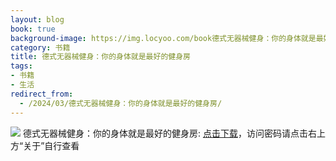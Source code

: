 ```yaml
---
layout: blog
book: true
background-image: https://img.locyoo.com/book德式无器械健身：你的身体就是最好的健身房.jpg
category: 书籍
title: 德式无器械健身：你的身体就是最好的健身房
tags:
- 书籍
- 生活
redirect_from:
  - /2024/03/德式无器械健身：你的身体就是最好的健身房/
---
```

![](https://img.locyoo.com/book德式无器械健身：你的身体就是最好的健身房.jpg)
德式无器械健身：你的身体就是最好的健身房: <a name = "ref1" href="https://url18.ctfile.com/f/50983618-1253396428-9670e2?p=3619">点击下载</a>，访问密码请点击右上方“关于”自行查看